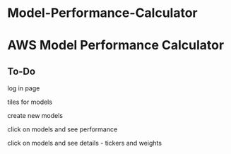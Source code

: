 # Model-Performance-Calculator
<h1>AWS Model Performance Calculator</h1>

<h2>To-Do</h2>
<p>log in page</p>
<p>tiles for models</p>
<p>create new models</p>
<p>click on models and see performance</p>
<p>click on models and see details - tickers and weights </p></p>


